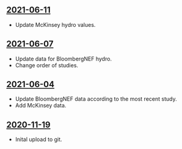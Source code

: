 ## [2021-06-11](https://github.com/faktaoklimatu/graphics/blob/3d8db07473b3b4e9c02a35676d7661481b8921fc/data-visualization/energetics/czechia/transition-studies-comparison/cs-srovnani-energetickych-scenaru-cr.ai)

- Update McKinsey hydro values.

## [2021-06-07](https://github.com/faktaoklimatu/graphics/blob/cd3284d7d1e0d5674dbfe2af93f7dfe56411bd96/data-visualization/energetics/czechia/transition-studies-comparison/cs-srovnani-energetickych-scenaru-cr.ai)

- Update data for BloombergNEF hydro.
- Change order of studies.

## [2021-06-04](https://github.com/faktaoklimatu/graphics/blob/44c0187e6ac6e5f8a937fdbc1bf6265fe90e8fe0/data-visualization/energetics/czechia/transition-studies-comparison/cs-srovnani-energetickych-scenaru-cr.ai)

- Update BloombergNEF data according to the most recent study.
- Add McKinsey data.

## [2020-11-19](https://github.com/faktaoklimatu/graphics/blob/0feb8cbb054cf213f8c56d94272bc05e76029133/Data%20visualization/Energetics/Czechia/Transition%20studies%20comparison/cs-srovnani-scenaru.ai)

- Inital upload to git.

